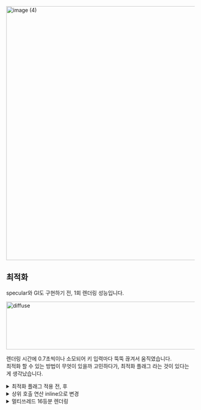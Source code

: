 <img width="1176" height="680" alt="image (4)" src="https://github.com/user-attachments/assets/3c398c2f-9db4-4830-8686-324086551067" />

## 최적화

specular와 GI도 구현하기 전, 1회 렌더링 성능입니다.    

<img width="512" height="128" alt="diffuse" src="https://github.com/user-attachments/assets/ca96f31e-3c57-47e9-b389-06b19c72eaf4" />

렌더링 시간에 0.7초씩이나 소모되어 키 입력마다 뚝뚝 끊겨서 움직였습니다.  
최적화 할 수 있는 방법이 무엇이 있을까 고민하다가, 최적화 플래그 라는 것이 있다는 게 생각났습니다.  

<details>
  <summary>
    최적화 플래그 적용 전, 후
  </summary>
  -O3와 -march=native flag를 넣어주었습니다.
<img width="512" height="128" alt="image (1)" src="https://github.com/user-attachments/assets/2fabfaac-58e6-4170-8fd2-41ef65035355" />

  아쉬운 점 : disassembly를 보았을 때, 컴파일러 최적화 플래그로 SIMD 연산을 유도해봤으나 그러지 못한 연산들이 있었습니다.  
</details>

<details>
  <summary>
    상위 호출 연산 inline으로 변경
  </summary>
  렌더링마다 vector 연산이 많이 호출되고 있지 않을까? 라는 생각을 했습니다.  
  GNU Profiler인 gprof를 이용하여 vector 연산이 몇 천만 번 호출되는 것을 확인했습니다.  
  함수 오버헤드를 줄일 경우, 성능이 매우 빨리질 거라 생각했습니다.  
  vector 연산을 모두 inline 하였고, 아래와 같은 속도가 나오게 되었습니다.  
<img width="256" height="512" alt="image (2)" src="https://github.com/user-attachments/assets/1c970447-4f11-4d3d-a919-fd37dfe48942" />  

  이후 호출량이 많았던 함수도 모두 inline 하였습니다.  
  <img width="256" height="512" alt="image (3)" src="https://github.com/user-attachments/assets/1d68f6af-2a63-4a05-ad6c-ce0716383324" />  

</details>


<details>
  <summary>
    멀티쓰레드 16등분 렌더링
  </summary>
    
  
  <img width="175" height="496" alt="image" src="https://github.com/user-attachments/assets/9526297e-20eb-4e2b-886e-79f5e70d5fec" />


</details>





